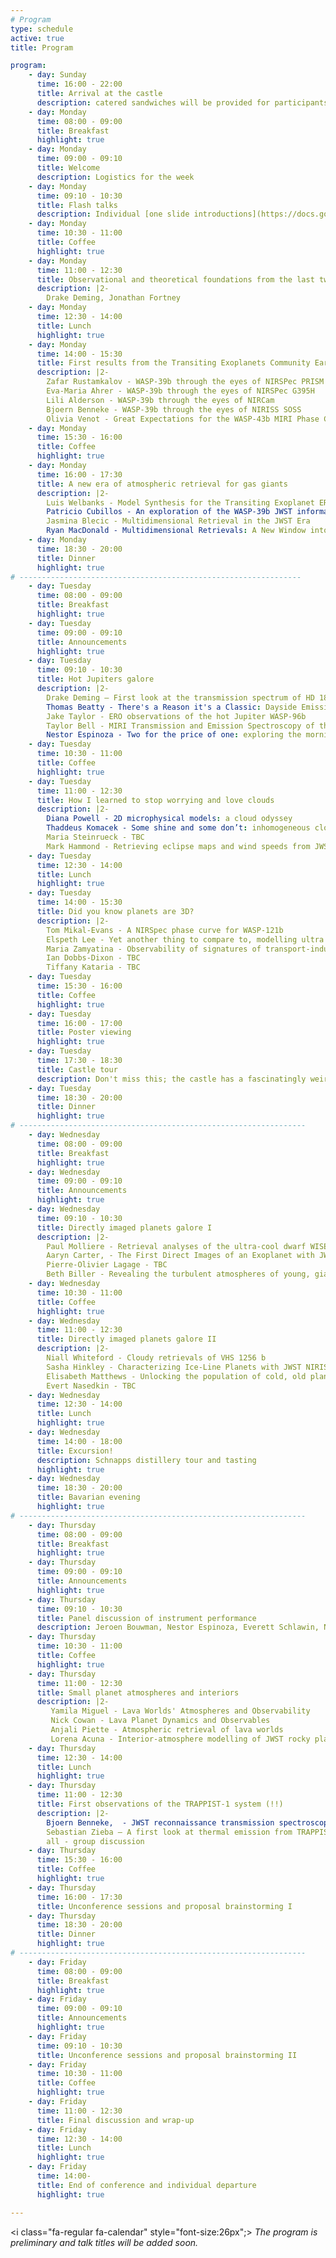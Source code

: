 ```yaml
---
# Program
type: schedule
active: true
title: Program

program:
    - day: Sunday
      time: 16:00 - 22:00
      title: Arrival at the castle
      description: catered sandwiches will be provided for participants arriving before 8 pm (we will have vegetarian options but not vegan) 
    - day: Monday 
      time: 08:00 - 09:00
      title: Breakfast 
      highlight: true
    - day: Monday 
      time: 09:00 - 09:10
      title: Welcome
      description: Logistics for the week 
    - day: Monday 
      time: 09:10 - 10:30
      title: Flash talks
      description: Individual [one slide introductions](https://docs.google.com/presentation/d/18J0rtAq73ZZNzH4ORtuhOesN-LiQlNdaet90mJl2QxA/edit?usp=sharing) (90 seconds per person)
    - day: Monday
      time: 10:30 - 11:00
      title: Coffee 
      highlight: true
    - day: Monday
      time: 11:00 - 12:30
      title: Observational and theoretical foundations from the last two decades of exoplanet atmosphere characterization
      description: |2-
        Drake Deming, Jonathan Fortney
    - day: Monday
      time: 12:30 - 14:00
      title: Lunch 
      highlight: true
    - day: Monday
      time: 14:00 - 15:30
      title: First results from the Transiting Exoplanets Community Early Release Science program
      description: |2-
        Zafar Rustamkalov - WASP-39b through the eyes of NIRSPec PRISM
        Eva-Maria Ahrer - WASP-39b through the eyes of NIRSPec G395H
        Lili Alderson - WASP-39b through the eyes of NIRCam
        Bjoern Benneke - WASP-39b through the eyes of NIRISS SOSS
        Olivia Venot - Great Expectations for the WASP-43b MIRI Phase Curve
    - day: Monday
      time: 15:30 - 16:00
      title: Coffee 
      highlight: true
    - day: Monday
      time: 16:00 - 17:30
      title: A new era of atmospheric retrieval for gas giants
      description: |2-
        Luis Welbanks - Model Synthesis for the Transiting Exoplanet ERS Program
        Patricio Cubillos - An exploration of the WASP-39b JWST information content: data constraints vs modeling biases
        Jasmina Blecic - Multidimensional Retrieval in the JWST Era 
        Ryan MacDonald - Multidimensional Retrievals: A New Window into Giant Exoplanet Atmospheres  
    - day: Monday
      time: 18:30 - 20:00
      title: Dinner 
      highlight: true
# ---------------------------------------------------------------
    - day: Tuesday
      time: 08:00 - 09:00
      title: Breakfast 
      highlight: true
    - day: Tuesday 
      time: 09:00 - 09:10
      title: Announcements
      highlight: true
    - day: Tuesday 
      time: 09:10 - 10:30
      title: Hot Jupiters galore 
      description: |2-
        Drake Deming – First look at the transmission spectrum of HD 189733b with NIRCam
        Thomas Beatty - There's a Reason it's a Classic: Dayside Emission from HD 189733b
        Jake Taylor - ERO observations of the hot Jupiter WASP-96b
        Taylor Bell - MIRI Transmission and Emission Spectroscopy of the Warm Jupiter WASP-80b
        Nestor Espinoza - Two for the price of one: exploring the morning and evening terminators of Hot Jupiters with JWST
    - day: Tuesday 
      time: 10:30 - 11:00
      title: Coffee 
      highlight: true
    - day: Tuesday 
      time: 11:00 - 12:30
      title: How I learned to stop worrying and love clouds 
      description: |2-
        Diana Powell - 2D microphysical models: a cloud odyssey
        Thaddeus Komacek - Some shine and some don’t: inhomogeneous cloud decks in the atmospheres of ultra-hot Jupiters
        Maria Steinrueck - TBC
        Mark Hammond - Retrieving eclipse maps and wind speeds from JWST observations of WASP-18b and other planets
    - day: Tuesday 
      time: 12:30 - 14:00
      title: Lunch 
      highlight: true
    - day: Tuesday 
      time: 14:00 - 15:30
      title: Did you know planets are 3D? 
      description: |2-
        Tom Mikal-Evans - A NIRSpec phase curve for WASP-121b
        Elspeth Lee - Yet another thing to compare to, modelling ultra hot Jupiters for high resolution spectroscopy
        Maria Zamyatina - Observability of signatures of transport-induced chemistry in clear atmospheres of hot gas giant exoplanets
        Ian Dobbs-Dixon - TBC
        Tiffany Kataria - TBC
    - day: Tuesday
      time: 15:30 - 16:00
      title: Coffee 
      highlight: true
    - day: Tuesday 
      time: 16:00 - 17:00
      title: Poster viewing 
      highlight: true
    - day: Tuesday 
      time: 17:30 - 18:30
      title: Castle tour 
      description: Don't miss this; the castle has a fascinatingly weird history! 
    - day: Tuesday
      time: 18:30 - 20:00
      title: Dinner 
      highlight: true
# ----------------------------------------------------------------
    - day: Wednesday 
      time: 08:00 - 09:00
      title: Breakfast 
      highlight: true
    - day: Wednesday
      time: 09:00 - 09:10
      title: Announcements
      highlight: true
    - day: Wednesday
      time: 09:10 - 10:30
      title: Directly imaged planets galore I
      description: |2-
        Paul Molliere - Retrieval analyses of the ultra-cool dwarf WISE J1828 in the MIRI GTO team
        Aaryn Carter, - The First Direct Images of an Exoplanet with JWST
        Pierre-Olivier Lagage - TBC
        Beth Biller - Revealing the turbulent atmospheres of young, giant planets through variability monitoring and spectroscopy
    - day: Wednesday
      time: 10:30 - 11:00
      title: Coffee 
      highlight: true
    - day: Wednesday
      time: 11:00 - 12:30
      title: Directly imaged planets galore II
      description: |2-
        Niall Whiteford - Cloudy retrievals of VHS 1256 b
        Sasha Hinkley - Characterizing Ice-Line Planets with JWST NIRISS
        Elisabeth Matthews - Unlocking the population of cold, old planets around nearby stars using imaging and radial velocities
        Evert Nasedkin - TBC
    - day: Wednesday
      time: 12:30 - 14:00
      title: Lunch 
      highlight: true
    - day: Wednesday
      time: 14:00 - 18:00
      title: Excursion!
      description: Schnapps distillery tour and tasting
      highlight: true
    - day: Wednesday
      time: 18:30 - 20:00
      title: Bavarian evening 
      highlight: true
# ----------------------------------------------------------------
    - day: Thursday
      time: 08:00 - 09:00
      title: Breakfast 
      highlight: true
    - day: Thursday
      time: 09:00 - 09:10
      title: Announcements
      highlight: true
    - day: Thursday 
      time: 09:10 - 10:30
      title: Panel discussion of instrument performance
      description: Jeroen Bouwman, Nestor Espinoza, Everett Schlawin, Nicolas Crouzet, Polychronis Patapis 
    - day: Thursday 
      time: 10:30 - 11:00
      title: Coffee 
      highlight: true
    - day: Thursday
      time: 11:00 - 12:30
      title: Small planet atmospheres and interiors 
      description: |2-
         Yamila Miguel - Lava Worlds' Atmospheres and Observability
         Nick Cowan - Lava Planet Dynamics and Observables
         Anjali Piette - Atmospheric retrieval of lava worlds
         Lorena Acuna - Interior-atmosphere modelling of JWST rocky planets
    - day: Thursday 
      time: 12:30 - 14:00
      title: Lunch 
      highlight: true
    - day: Thursday
      time: 11:00 - 12:30
      title: First observations of the TRAPPIST-1 system (!!)
      description: |2- 
        Bjoern Benneke,  - JWST reconnaissance transmission spectroscopy of TRAPPIST-1 planets: first results
        Sebastian Zieba – A first look at thermal emission from TRAPPIST-1c
        all - group discussion
    - day: Thursday 
      time: 15:30 - 16:00
      title: Coffee 
      highlight: true
    - day: Thursday 
      time: 16:00 - 17:30
      title: Unconference sessions and proposal brainstorming I
    - day: Thursday 
      time: 18:30 - 20:00
      title: Dinner 
      highlight: true
# ----------------------------------------------------------------
    - day: Friday
      time: 08:00 - 09:00
      title: Breakfast 
      highlight: true
    - day: Friday
      time: 09:00 - 09:10
      title: Announcements
      highlight: true
    - day: Friday 
      time: 09:10 - 10:30
      title: Unconference sessions and proposal brainstorming II
    - day: Friday
      time: 10:30 - 11:00
      title: Coffee 
      highlight: true
    - day: Friday 
      time: 11:00 - 12:30
      title: Final discussion and wrap-up 
    - day: Friday
      time: 12:30 - 14:00
      title: Lunch 
      highlight: true
    - day: Friday
      time: 14:00-
      title: End of conference and individual departure 
      highlight: true

---
```


<i class="fa-regular fa-calendar" style="font-size:26px";></i> _The program is preliminary and talk titles will be added soon._
